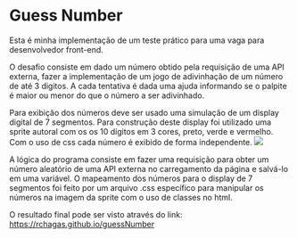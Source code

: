# Guess Number

Esta é minha implementação de um teste prático para uma vaga para desenvolvedor front-end.

O desafio consiste em dado um número obtido pela requisição de uma API externa,
fazer a implementação de um jogo de adivinhação de um número de até 3 digitos.
A cada tentativa é dada uma ajuda informando se o palpite é maior ou menor do
que o número a ser adivinhado.

Para exibição dos números deve ser usado uma simulação de um display digital de 7 
segmentos. Para construção deste display foi utilizado uma sprite autoral com os
os 10 dígitos em 3 cores, preto, verde e vermelho. Com o uso de css cada número é
exibido de forma independente.
![](../img/number.png)

A lógica do programa consiste em fazer uma requisição para obter um número aleatório
de uma API externa no carregamento da página e salvá-lo em uma variável.
O mapeamento dos números para o display de 7 segmentos foi feito por um arquivo 
.css específico para manipular os números na imagem da sprite com o uso de classes no html.

O resultado final pode ser visto através do link:
https://rchagas.github.io/guessNumber